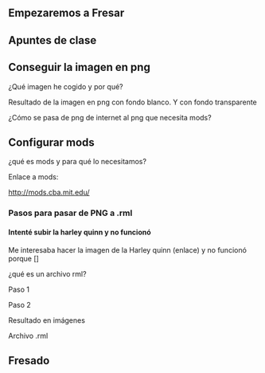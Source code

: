 ## Empezaremos a Fresar


## Apuntes de clase

## Conseguir la imagen en png

¿Qué imagen he cogido y por qué?

Resultado de la imagen en png con fondo blanco. Y con fondo transparente

¿Cómo se pasa de png de internet al png que necesita mods?


## Configurar mods

¿qué es mods y para qué lo necesitamos?

Enlace a mods:

http://mods.cba.mit.edu/


### Pasos para pasar de PNG a .rml


#### Intenté subir la harley quinn y no funcionó

Me interesaba hacer la imagen de la Harley quinn (enlace) y no funcionó porque []

¿qué es un archivo rml?

Paso 1

Paso 2


Resultado en imágenes

Archivo .rml 

## Fresado 
